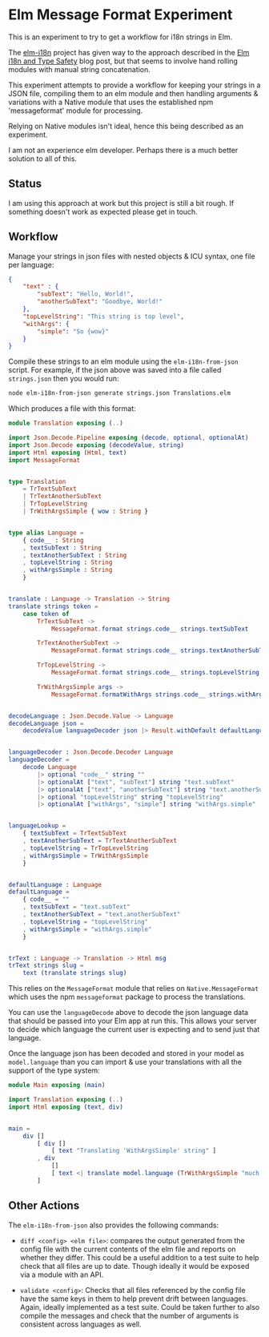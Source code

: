 
# Elm Message Format Experiment

This is an experiment to try to get a workflow for i18n strings in Elm.

The [elm-i18n](https://github.com/lukewestby/elm-i18n) project has given way to the approach
described in the [Elm i18n and Type Safety](http://www.gizra.com/content/elm-i18n-type-safety/) blog
post, but that seems to involve hand rolling modules with manual string concatenation.

This experiment attempts to provide a workflow for keeping your strings in a JSON file, compiling
them to an elm module and then handling arguments & variations with a Native module that uses the
established npm 'messageformat' module for processing.

Relying on Native modules isn't ideal, hence this being described as an experiment.

I am not an experience elm developer. Perhaps there is a much better solution to all of this.

## Status

I am using this approach at work but this project is still a bit rough. If something doesn't work as
expected please get in touch.


## Workflow

Manage your strings in json files with nested objects & ICU syntax, one file per language:

```json
{
    "text" : {
        "subText": "Hello, World!",
        "anotherSubText": "Goodbye, World!"
    },
    "topLevelString": "This string is top level",
    "withArgs": {
        "simple": "So {wow}"
    }
}
```

Compile these strings to an elm module using the `elm-i18n-from-json` script. For example, if the
json above was saved into a file called `strings.json` then you would run:

```bash
node elm-i18n-from-json generate strings.json Translations.elm
```

Which produces a file with this format:

```elm
module Translation exposing (..)

import Json.Decode.Pipeline exposing (decode, optional, optionalAt)
import Json.Decode exposing (decodeValue, string)
import Html exposing (Html, text)
import MessageFormat


type Translation
    = TrTextSubText
    | TrTextAnotherSubText
    | TrTopLevelString
    | TrWithArgsSimple { wow : String }


type alias Language =
    { code__ : String
    , textSubText : String
    , textAnotherSubText : String
    , topLevelString : String
    , withArgsSimple : String
    }


translate : Language -> Translation -> String
translate strings token =
    case token of
        TrTextSubText ->
            MessageFormat.format strings.code__ strings.textSubText

        TrTextAnotherSubText ->
            MessageFormat.format strings.code__ strings.textAnotherSubText

        TrTopLevelString ->
            MessageFormat.format strings.code__ strings.topLevelString

        TrWithArgsSimple args ->
            MessageFormat.formatWithArgs strings.code__ strings.withArgsSimple args


decodeLanguage : Json.Decode.Value -> Language
decodeLanguage json =
    decodeValue languageDecoder json |> Result.withDefault defaultLanguage


languageDecoder : Json.Decode.Decoder Language
languageDecoder =
    decode Language
        |> optional "code__" string ""
        |> optionalAt ["text", "subText"] string "text.subText"
        |> optionalAt ["text", "anotherSubText"] string "text.anotherSubText"
        |> optional "topLevelString" string "topLevelString"
        |> optionalAt ["withArgs", "simple"] string "withArgs.simple"


languageLookup =
    { textSubText = TrTextSubText
    , textAnotherSubText = TrTextAnotherSubText
    , topLevelString = TrTopLevelString
    , withArgsSimple = TrWithArgsSimple
    }


defaultLanguage : Language
defaultLanguage =
    { code__ = ""
    , textSubText = "text.subText"
    , textAnotherSubText = "text.anotherSubText"
    , topLevelString = "topLevelString"
    , withArgsSimple = "withArgs.simple"
    }


trText : Language -> Translation -> Html msg
trText strings slug =
    text (translate strings slug)
```

This relies on the `MessageFormat` module that relies on `Native.MessageFormat` which uses the npm
`messageformat` package to process the translations.

You can use the `languageDecode` above to decode the json language data that should be passed into
your Elm app at run this. This allows your server to decide which language the current user is
expecting and to send just that language.

Once the language json has been decoded and stored in your model as `model.language` than you can
import & use your translations with all the support of the type system:

```elm
module Main exposing (main)

import Translation exposing (..)
import Html exposing (text, div)


main =
    div []
        [ div []
            [ text "Translating 'WithArgsSimple' string" ]
        , div
            []
            [ text <| translate model.language (TrWithArgsSimple "much wow")) ]
        ]
```

## Other Actions

The `elm-i18n-from-json` also provides the following commands:

- `diff <config> <elm file>`: compares the output generated from the config file with the current
  contents of the elm file and reports on whether they differ. This could be a useful addition to a
  test suite to help check that all files are up to date. Though ideally it would be exposed via a
  module with an API.

- `validate <config>`: Checks that all files referenced by the config file have the same keys in
  them to help prevent drift between languages. Again, ideally implemented as a test suite. Could be
  taken further to also compile the messages and check that the number of arguments is consistent
  across languages as well.
